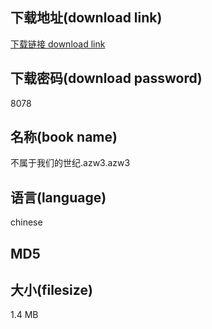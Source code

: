 ## 下载地址(download link)
[下载链接 download link](https://tutu365.netlify.app/?s=%E4%B8%8D%E5%B1%9E%E4%BA%8E%E6%88%91%E4%BB%AC%E7%9A%84%E4%B8%96%E7%BA%AA.azw3)

## 下载密码(download password)
8078

## 名称(book name)
不属于我们的世纪.azw3.azw3

## 语言(language)
chinese

## MD5


## 大小(filesize)
1.4 MB
